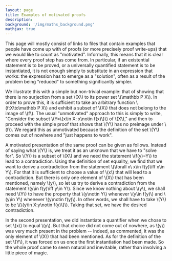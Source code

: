 ```yaml
---
layout: page
title: Examples of motivated proofs
description:
background: '/img/maths_background.png'
mathjax: true
---
```


<p>This page will mostly consist of links to files that contain examples that people have come up with of proofs (or more precisely proof write-ups) that we would like to count as "motivated". Informally, this means that it is clear where every proof step has come from. In particular, if an existential statement is to be proved, or a universally quantified statement is to be instantiated, it is not enough simply to substitute in an expression that works: the expression has to emerge as a "solution", often as a result of the problem being "reduced" to something significantly simpler.</p>

<p>We illustrate this with a simple but non-trivial example: that of showing that there is no surjection from a set \(X\) to its power set \(\mathbb P X\). In order to prove this, it is sufficient to take an arbitrary function \(f:X\to\mathbb P X\) and exhibit a subset of \(X\) that does not belong to the image of \(f\). The usual "unmotivated" approach to this is simply to write, "Consider the subset \(Y=\{x\in X: x\notin f(x)\}\) of \(X\)," and then to proceed with the simple proof that shows that \(Y\) has no preimage under \(f\). We regard this as unmotivated because the definition of the set \(Y\) comes out of nowhere and "just happens to work".</p>

<p>A motivated presentation of the same proof can be given as follows. Instead of saying what \(Y\) is, we treat it as an unknown that we have to "solve for". So \(Y\) is a subset of \(X\) and we need the statement \(f(y)=Y\) to lead to a contradiction. Using the definition of set equality, we find that we want to derive a contradiction from the statement \(\forall x\ x\in f(y)\iff x\in Y\). For that it is sufficient to choose a value of \(x\) that will lead to a contradiction. But there is only one element of \(X\) that has been mentioned, namely \(y\), so let us try to derive a contradiction from the statement \(y\in f(y)\iff y\in Y\). Since we know nothing about \(y\), we shall need \(Y\) to have the property that \(y\notin Y\) whenever \(y\in f(y)\) and \(y\in Y\) whenever \(y\notin f(y)\). In other words, we shall have to take \(Y\) to be \(\{y\in X:y\notin f(y)\}\). Taking that set, we have the desired contradiction.</p>

<p>In the second presentation, we did instantiate a quantifier when we chose to set \(x\) to equal \(y\). But that choice did not come out of nowhere, as \(y\) was very much present in the problem -- indeed, as commented, it was the only element of \(X\) that had been mentioned. As for the definition of the set \(Y\), it was forced on us once the first instantiation had been made. So the whole proof came to seem natural and inevitable, rather than involving a little piece of magic.</p>
